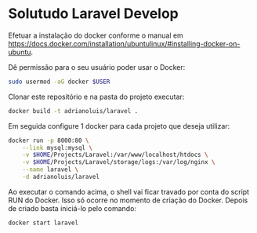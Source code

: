 # Solutudo Laravel Develop

Efetuar a instalação do docker conforme o manual em https://docs.docker.com/installation/ubuntulinux/#installing-docker-on-ubuntu.

Dê permissão para o seu usuário poder usar o Docker:

```bash
sudo usermod -aG docker $USER
```

Clonar este repositório e na pasta do projeto executar:

```bash
docker build -t adrianoluis/laravel .
```

Em seguida configure 1 docker para cada projeto que deseja utilizar:

```bash
docker run -p 8000:80 \
    --link mysql:mysql \
    -v $HOME/Projects/Laravel:/var/www/localhost/htdocs \
    -v $HOME/Projects/Laravel/storage/logs:/var/log/nginx \
    --name laravel \
    -d adrianoluis/laravel
```

Ao executar o comando acima, o shell vai ficar travado por conta do script RUN do Docker. Isso só ocorre no momento de criação do Docker. Depois de criado basta iniciá-lo pelo comando: 

```bash
docker start laravel
```
